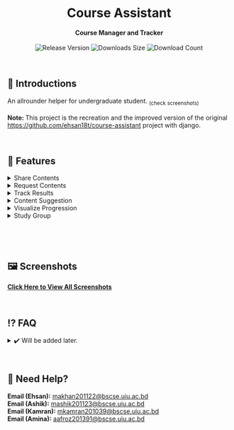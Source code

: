 <h1 align="center">Course Assistant</h1>
<div align="center">
  <strong>Course Manager and Tracker</strong>
</div>
<br>
<div align="center">
  <!-- Release Version -->
    <img src="https://img.shields.io/github/tag/ehsan18t/CourseAssistant?color=blue&label=Release&style=for-the-badge" alt="Release Version" />
  <!-- Last Updated (Does not show Date, Only month and year)-->
    <!-- <img src="https://img.shields.io/github/release-date/ehsan18t/CourseAssistant?color=green&label=Updated&style=for-the-badge" alt="Release Date" /> -->
  <!-- Downloads Size -->
    <img src="https://img.shields.io/github/repo-size/ehsan18t/CourseAssistant?color=orange&label=Size&style=for-the-badge" alt="Downloads Size" />
  <!-- Download counts -->
    <img src="https://img.shields.io/github/downloads/ehsan18t/CourseAssistant/total?color=green&style=for-the-badge" alt="Download Count" />
</div>


&nbsp;
&nbsp;
## 💠 **Introductions**
  An allrounder helper for undergraduate student. <sub>(check screenshots)</sub>
    <br>
    <br>
    <b> Note: </b>This project is the recreation and the improved version of the original https://github.com/ehsan18t/course-assistant project with django.

&nbsp;
&nbsp;
## 📜 **Features**
<details>
  <summary> Share Contents</summary>

    * Details will be added later.
</details>


<details>
  <summary> Request Contents</summary>

    * Details will be added later.
</details>

<details>
  <summary> Track Results</summary>

    * Details will be added later.
</details>

<details>
  <summary> Content Suggestion</summary>

    * Details will be added later.
</details>

<details>
  <summary> Visualize Progression</summary>

    * Details will be added later.
</details>

<details>
  <summary> Study Group</summary>

    * Details will be added later.
</details>

&nbsp;
&nbsp;
<!-- 
## ⬇ **Downloads**
</strong>Will be added later</strong>
<br>
<br> -->
<!-- <a href="https://github.com/ehsan18t/CourseAssistant/releases"><img alt="GitHub release (latest by date including pre-releases)" src="https://img.shields.io/github/downloads-pre/ehsan18t/CourseAssistant/latest/total?color=red&label=Download%20latest&style=for-the-badge"></a> -->

&nbsp;
## 🖼️ **Screenshots**
<strong><a href="#" target="_blank" rel="noopener">Click Here to View All Screenshots</a></strong>

&nbsp;
## ⁉️ **FAQ**
<details>
  <summary> ✔️ Will be added later.</summary>
<br>
  &nbsp; &nbsp; &nbsp;🅰️ Will be added later.

</details>

&nbsp;
## 🔆 **Need Help?**
**Email (Ehsan):** [makhan201122@bscse.uiu.ac.bd](mailto:makhan201122@bscse.uiu.ac.bd)\
**Email (Ashik):** [mashik201123@bscse.uiu.ac.bd](mailto:mashik201123@bscse.uiu.ac.bd)\
**Email (Kamran):** [mkamran201039@bscse.uiu.ac.bd](mailto:mkamran201039@bscse.uiu.ac.bd)\
**Email (Amina):** [aafroz201391@bscse.uiu.ac.bd](mailto:aafroz201391@bscse.uiu.ac.bd)
